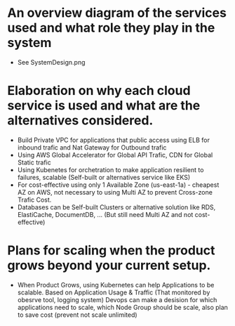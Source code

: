 # An overview diagram of the services used and what role they play in the system
- See SystemDesign.png

# Elaboration on why each cloud service is used and what are the alternatives considered.

- Build Private VPC for applications that public access using ELB for inbound trafic and Nat Gateway for Outbound trafic
- Using AWS Global Accelerator for Global API Trafic, CDN for Global Static trafic
- Using Kubenetes for orchetration to make application resilient to failures, scalable (Self-built or alternatives service like EKS)
- For cost-effective using only 1 Available Zone (us-east-1a) - cheapest AZ on AWS, not necessary to using Multi AZ to prevent Cross-zone Trafic Cost.
- Databases can be Self-built Clusters or alternative solution like RDS, ElastiCache, DocumentDB, ... (But still need Multi AZ and not cost-effective) 

# Plans for scaling when the product grows beyond your current setup.
- When Product Grows, using Kubernetes can help Applications to be scalable. Based on Application Usage & Traffic (That monitored by obesrve tool, logging system) Devops can make a desision for which applications need to scale, which Node Group should be scale, also plan to save cost (prevent not scale unlimited)
